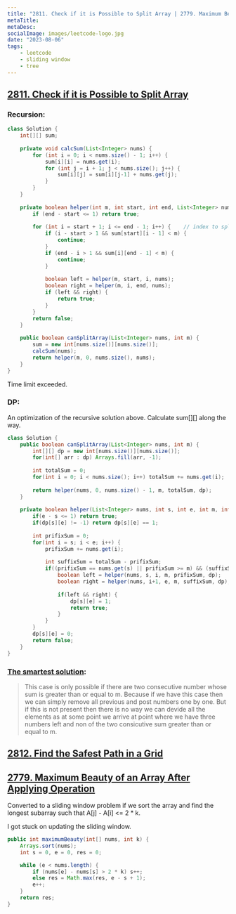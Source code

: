 ```yaml
---
title: "2811. Check if it is Possible to Split Array | 2779. Maximum Beauty of an Array After Applying Operation | 2812. Find the Safest Path in a Grid"
metaTitle:
metaDesc:
socialImage: images/leetcode-logo.jpg
date: "2023-08-06"
tags:
    - leetcode
    - sliding window
    - tree
---
```




## [2811. Check if it is Possible to Split Array](https://leetcode.com/problems/check-if-it-is-possible-to-split-array/)
### Recursion: 
```java
class Solution {
    int[][] sum;
    
    private void calcSum(List<Integer> nums) {
        for (int i = 0; i < nums.size() - 1; i++) {
            sum[i][i] = nums.get(i);
            for (int j = i + 1; j < nums.size(); j++) {
                sum[i][j] = sum[i][j-1] + nums.get(j);
            }
        }
    }
    
    private boolean helper(int m, int start, int end, List<Integer> nums) {
        if (end - start <= 1) return true;
        
        for (int i = start + 1; i <= end - 1; i++) {    // index to split
            if (i - start > 1 && sum[start][i - 1] < m) {
                continue;
            }
            if (end - i > 1 && sum[i][end - 1] < m) {
                continue;
            }
            
            boolean left = helper(m, start, i, nums);
            boolean right = helper(m, i, end, nums);
            if (left && right) {
                return true;
            }
        }
        return false;
    }
    
    public boolean canSplitArray(List<Integer> nums, int m) {
        sum = new int[nums.size()][nums.size()];
        calcSum(nums);
        return helper(m, 0, nums.size(), nums);
    }
}
```
Time limit exceeded.

### DP: 
An optimization of the recursive solution above. Calculate sum[][] along the way.

```java
class Solution {
    public boolean canSplitArray(List<Integer> nums, int m) {
        int[][] dp = new int[nums.size()][nums.size()];
        for(int[] arr : dp) Arrays.fill(arr, -1);
        
        int totalSum = 0;
        for(int i = 0; i < nums.size(); i++) totalSum += nums.get(i);
        
        return helper(nums, 0, nums.size() - 1, m, totalSum, dp);
    }
    
    private boolean helper(List<Integer> nums, int s, int e, int m, int totalSum, int[][] dp) {
        if(e - s <= 1) return true;
        if(dp[s][e] != -1) return dp[s][e] == 1;
        
        int prifixSum = 0;
        for(int i = s; i < e; i++) {
            prifixSum += nums.get(i);
            
            int suffixSum = totalSum - prifixSum;
            if((prifixSum == nums.get(s) || prifixSum >= m) && (suffixSum == nums.get(e) || suffixSum >= m)) {
                boolean left = helper(nums, s, i, m, prifixSum, dp);
                boolean right = helper(nums, i+1, e, m, suffixSum, dp);
                
                if(left && right) {
                    dp[s][e] = 1;
                    return true;
                } 
            }
        }  
        dp[s][e] = 0;
        return false;
    }
}
```


### [The smartest solution](https://leetcode.com/problems/check-if-it-is-possible-to-split-array/solutions/3869991/explained-o-n-check-consecutive-sum-only/):
>This case is only possible if there are two consecutive number whose sum is greater than or equal to m. Because if we have this case then we can simply remove all previous and post numbers one by one. But if this is not present then there is no way we can devide all the elements as at some point we arrive at point where we have three numbers left and non of the two consicutive sum greater than or equal to m.


## [2812. Find the Safest Path in a Grid](https://leetcode.com/problems/find-the-safest-path-in-a-grid/)





## [2779. Maximum Beauty of an Array After Applying Operation](https://leetcode.com/problems/maximum-beauty-of-an-array-after-applying-operation)
Converted to a sliding window problem if we sort the array and find the longest subarray such that A[j] - A[i] <= 2 * k.

I got stuck on updating the sliding window. 

```java
public int maximumBeauty(int[] nums, int k) {
    Arrays.sort(nums);
    int s = 0, e = 0, res = 0;

    while (e < nums.length) {
        if (nums[e] - nums[s] > 2 * k) s++;
        else res = Math.max(res, e - s + 1);
        e++;
    }
    return res;
}
```